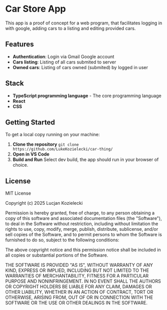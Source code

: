 # Car Store App

This app is a proof of concept for a web program, that facilitates logging in with google, adding cars to a listing and editing provided cars.

## Features

- **Authentication**: Login via Gmail Google account
- **Cars listing**: Listing of all cars submited to server
- **Owned cars**: Listing of cars owned (submited) by logged in user

## Stack

- **TypeScript programming language** - The core programming language
- **React**
- **CSS**

## Getting Started

To get a local copy running on your machine:
1. **Clone the repository**
```git clone https://github.com/LukeKozielecki/car-thing/```
2. **Open in VS Code**
3. **Build and Run**
Select dev build, the app should run in your browser of choice.

## License

MIT License

Copyright (c) 2025 Lucjan Kozielecki

Permission is hereby granted, free of charge, to any person obtaining a copy
of this software and associated documentation files (the "Software"), to deal
in the Software without restriction, including without limitation the rights
to use, copy, modify, merge, publish, distribute, sublicense, and/or sell
copies of the Software, and to permit persons to whom the Software is
furnished to do so, subject to the following conditions:

The above copyright notice and this permission notice shall be included in all
copies or substantial portions of the Software.

THE SOFTWARE IS PROVIDED "AS IS", WITHOUT WARRANTY OF ANY KIND, EXPRESS OR
IMPLIED, INCLUDING BUT NOT LIMITED TO THE WARRANTIES OF MERCHANTABILITY,
FITNESS FOR A PARTICULAR PURPOSE AND NONINFRINGEMENT. IN NO EVENT SHALL THE
AUTHORS OR COPYRIGHT HOLDERS BE LIABLE FOR ANY CLAIM, DAMAGES OR OTHER
LIABILITY, WHETHER IN AN ACTION OF CONTRACT, TORT OR OTHERWISE, ARISING FROM,
OUT OF OR IN CONNECTION WITH THE SOFTWARE OR THE USE OR OTHER DEALINGS IN THE
SOFTWARE.
